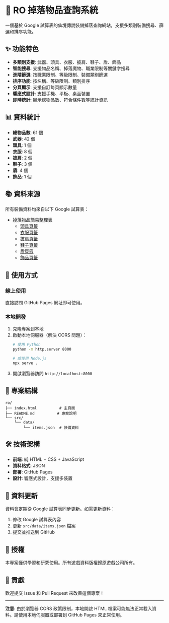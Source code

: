# 🏰 RO 掉落物品查詢系統

一個基於 Google 試算表的仙境傳說裝備掉落查詢網站，支援多類別裝備搜尋、篩選和排序功能。

## ✨ 功能特色

- **多類別支援**: 武器、頭具、衣服、披肩、鞋子、盾、飾品
- **智能搜尋**: 支援物品名稱、掉落魔物、職業限制等關鍵字搜尋
- **進階篩選**: 按職業限制、等級限制、裝備類別篩選
- **排序功能**: 按名稱、等級限制、類別排序
- **分頁顯示**: 支援自訂每頁顯示數量
- **響應式設計**: 支援手機、平板、桌面裝置
- **即時統計**: 顯示總物品數、符合條件數等統計資訊

## 📊 資料統計

- **總物品數**: 61 個
- **武器**: 42 個
- **頭具**: 1 個
- **衣服**: 8 個
- **披肩**: 2 個
- **鞋子**: 3 個
- **盾**: 4 個
- **飾品**: 1 個

## 📚 資料來源

所有裝備資料均來自以下 Google 試算表：

- [掉落物品簡易整理表](https://docs.google.com/spreadsheets/d/1W8vbAFTSxkcCTrkHTSxJcyw92hJLgeTSZImWncjcaps/edit)
  - [頭具頁籤](https://docs.google.com/spreadsheets/d/1W8vbAFTSxkcCTrkHTSxJcyw92hJLgeTSZImWncjcaps/edit?gid=425293828)
  - [衣服頁籤](https://docs.google.com/spreadsheets/d/1W8vbAFTSxkcCTrkHTSxJcyw92hJLgeTSZImWncjcaps/edit?gid=851818185)
  - [披肩頁籤](https://docs.google.com/spreadsheets/d/1W8vbAFTSxkcCTrkHTSxJcyw92hJLgeTSZImWncjcaps/edit?gid=2115395774)
  - [鞋子頁籤](https://docs.google.com/spreadsheets/d/1W8vbAFTSxkcCTrkHTSxJcyw92hJLgeTSZImWncjcaps/edit?gid=144947816)
  - [盾頁籤](https://docs.google.com/spreadsheets/d/1W8vbAFTSxkcCTrkHTSxJcyw92hJLgeTSZImWncjcaps/edit?gid=787216853)
  - [飾品頁籤](https://docs.google.com/spreadsheets/d/1W8vbAFTSxkcCTrkHTSxJcyw92hJLgeTSZImWncjcaps/edit?gid=515713282)

## 🚀 使用方式

### 線上使用
直接訪問 GitHub Pages 網址即可使用。

### 本地開發
1. 克隆專案到本地
2. 啟動本地伺服器（解決 CORS 問題）：
   ```bash
   # 使用 Python
   python -m http.server 8000
   
   # 或使用 Node.js
   npx serve .
   ```
3. 開啟瀏覽器訪問 `http://localhost:8000`

## 📁 專案結構

```
ro/
├── index.html          # 主頁面
├── README.md          # 專案說明
└── src/
    └── data/
        └── items.json  # 裝備資料
```

## 🛠️ 技術架構

- **前端**: 純 HTML + CSS + JavaScript
- **資料格式**: JSON
- **部署**: GitHub Pages
- **設計**: 響應式設計，支援多裝置

## 🔄 資料更新

資料會定期從 Google 試算表同步更新。如需更新資料：

1. 修改 Google 試算表內容
2. 更新 `src/data/items.json` 檔案
3. 提交並推送到 GitHub

## 📝 授權

本專案僅供學習和研究使用。所有遊戲資料版權歸原遊戲公司所有。

## 🤝 貢獻

歡迎提交 Issue 和 Pull Request 來改善這個專案！

---

**注意**: 由於瀏覽器 CORS 政策限制，本地開啟 HTML 檔案可能無法正常載入資料。請使用本地伺服器或部署到 GitHub Pages 來正常使用。 
